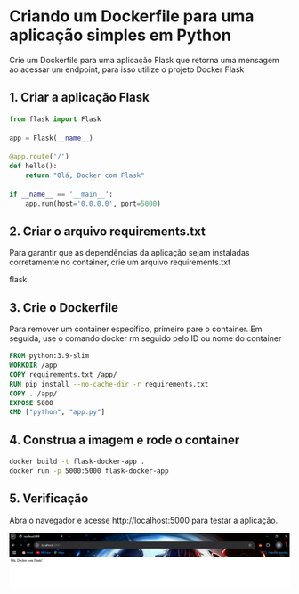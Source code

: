 # Criando um Dockerfile para uma aplicação simples em Python
Crie um Dockerfile para uma aplicação Flask que retorna uma mensagem ao acessar
um endpoint, para isso utilize o projeto Docker Flask

## 1.  Criar a aplicação Flask
```python
from flask import Flask

app = Flask(__name__)

@app.route('/')
def hello():
    return "Olá, Docker com Flask"

if __name__ == '__main__':
    app.run(host='0.0.0.0', port=5000)
```

## 2. Criar o arquivo requirements.txt
Para garantir que as dependências da aplicação sejam instaladas corretamente no container, crie um arquivo requirements.txt

flask

## 3. Crie o Dockerfile
Para remover um container específico, primeiro pare o container. Em seguida, use o comando docker rm seguido pelo ID ou nome do container
```dockerfile
FROM python:3.9-slim
WORKDIR /app
COPY requirements.txt /app/
RUN pip install --no-cache-dir -r requirements.txt
COPY . /app/
EXPOSE 5000
CMD ["python", "app.py"]
```

## 4. Construa a imagem e rode o container
```bash
docker build -t flask-docker-app .
docker run -p 5000:5000 flask-docker-app
```

## 5. Verificação
Abra o navegador e acesse http://localhost:5000 para testar a aplicação.

<img src="Flask.png"></img>